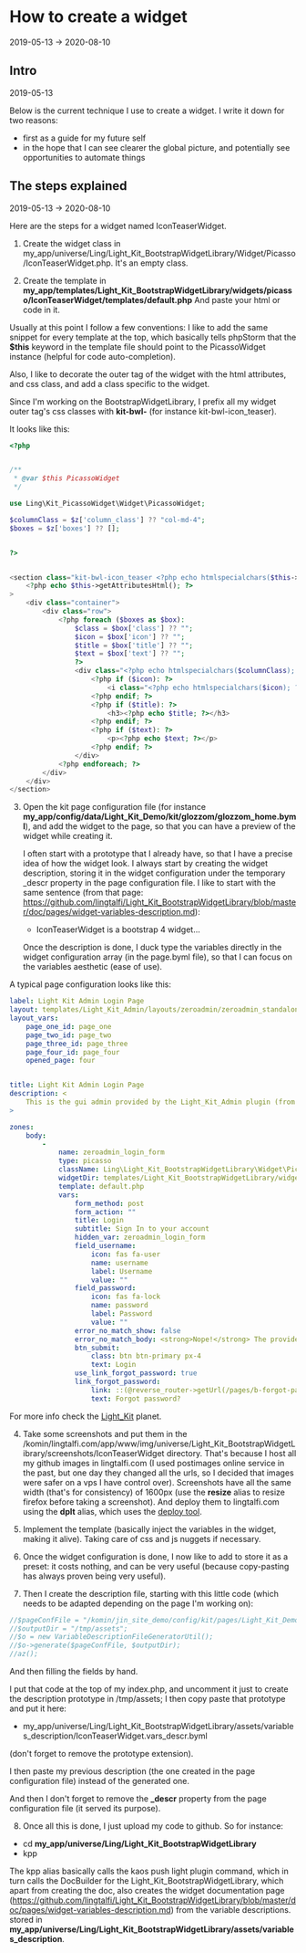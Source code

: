 How to create a widget
=================
2019-05-13 -> 2020-08-10


Intro
---------
2019-05-13


Below is the current technique I use to create a widget.
I write it down for two reasons:

- first as a guide for my future self
- in the hope that I can see clearer the global picture, and potentially see opportunities to automate things





The steps explained
-------------
2019-05-13 -> 2020-08-10


Here are the steps for a widget named IconTeaserWidget.


1. Create the widget class in my_app/universe/Ling/Light_Kit_BootstrapWidgetLibrary/Widget/Picasso/IconTeaserWidget.php.
It's an empty class.


2. Create the template in **my_app/templates/Light_Kit_BootstrapWidgetLibrary/widgets/picasso/IconTeaserWidget/templates/default.php**
And paste your html or code in it.


Usually at this point I follow a few conventions: I like to add the same snippet for every template at the top,
which basically tells phpStorm that the **$this** keyword in the template file should point to the PicassoWidget instance (helpful for code auto-completion).

Also, I like to decorate the outer tag of the widget with the html attributes, and css class, and add a class specific to the widget.

Since I'm working on the BootstrapWidgetLibrary, I prefix all my widget outer tag's css classes with **kit-bwl-** (for instance kit-bwl-icon_teaser).


It looks like this:

```php 
<?php


/**
 * @var $this PicassoWidget
 */

use Ling\Kit_PicassoWidget\Widget\PicassoWidget;

$columnClass = $z['column_class'] ?? "col-md-4";
$boxes = $z['boxes'] ?? [];


?>


<section class="kit-bwl-icon_teaser <?php echo htmlspecialchars($this->getCssClass()); ?>"
    <?php echo $this->getAttributesHtml(); ?>
>
    <div class="container">
        <div class="row">
            <?php foreach ($boxes as $box):
                $class = $box['class'] ?? "";
                $icon = $box['icon'] ?? "";
                $title = $box['title'] ?? "";
                $text = $box['text'] ?? "";
                ?>
                <div class="<?php echo htmlspecialchars($columnClass); ?> <?php echo $class; ?>">
                    <?php if ($icon): ?>
                        <i class="<?php echo htmlspecialchars($icon); ?>"></i>
                    <?php endif; ?>
                    <?php if ($title): ?>
                        <h3><?php echo $title; ?></h3>
                    <?php endif; ?>
                    <?php if ($text): ?>
                        <p><?php echo $text; ?></p>
                    <?php endif; ?>
                </div>
            <?php endforeach; ?>
        </div>
    </div>
</section>

```





3. Open the kit page configuration file (for instance **my_app/config/data/Light_Kit_Demo/kit/glozzom/glozzom_home.byml**), and add the widget to the page,
    so that you can have a preview of the widget while creating it.
    
    I often start with a prototype that I already have, so that I have a precise idea of how the widget look.
    I always start by creating the widget description, storing it in the widget configuration under the temporary _descr property in the page configuration file.
    I like to start with the same sentence (from that page: https://github.com/lingtalfi/Light_Kit_BootstrapWidgetLibrary/blob/master/doc/pages/widget-variables-description.md):
    
    - IconTeaserWidget is a bootstrap 4 widget... 
     
    Once the description is done, I duck type the variables directly in the widget configuration array (in the page.byml file), so that I can focus on the
    variables aesthetic (ease of use).


A typical page configuration looks like this:

```yaml
label: Light Kit Admin Login Page
layout: templates/Light_Kit_Admin/layouts/zeroadmin/zeroadmin_standalone_layout.php
layout_vars:
    page_one_id: page_one
    page_two_id: page_two
    page_three_id: page_three
    page_four_id: page_four
    opened_page: four


title: Light Kit Admin Login Page
description: <
    This is the gui admin provided by the Light_Kit_Admin plugin (from the Light framework), using the zeroadmin theme by ling talfi
>

zones:
    body:
        -
            name: zeroadmin_login_form
            type: picasso
            className: Ling\Light_Kit_BootstrapWidgetLibrary\Widget\Picasso\ZeroAdminLoginFormWidget
            widgetDir: templates/Light_Kit_BootstrapWidgetLibrary/widgets/picasso/ZeroAdminLoginFormWidget
            template: default.php
            vars:
                form_method: post
                form_action: ""
                title: Login
                subtitle: Sign In to your account
                hidden_var: zeroadmin_login_form
                field_username:
                    icon: fas fa-user
                    name: username
                    label: Username
                    value: ""
                field_password:
                    icon: fas fa-lock
                    name: password
                    label: Password
                    value: ""
                error_no_match_show: false
                error_no_match_body: <strong>Nope!</strong> The provided credentials don't match an user in our database.
                btn_submit:
                    class: btn btn-primary px-4
                    text: Login
                use_link_forgot_password: true
                link_forgot_password:
                    link: ::(@reverse_router->getUrl(/pages/b-forgot-password))::
                    text: Forgot password?

```


For more info check the [Light_Kit](https://github.com/lingtalfi/Light_Kit) planet.






4. Take some screenshots and put them in the /komin/lingtalfi.com/app/www/img/universe/Light_Kit_BootstrapWidgetLibrary/screenshots/IconTeaserWidget directory.
    That's because I host all my github images in lingtalfi.com (I used postimages online service in the past, but one day they changed all the urls, so
    I decided that images were safer on a vps I have control over).
    Screenshots have all the same width (that's for consistency) of 1600px (use the **resize** alias to resize firefox before taking a screenshot).
    And deploy them to lingtalfi.com using the **dplt** alias, which uses the [deploy tool](https://github.com/lingtalfi/Deploy). 
    









5. Implement the template (basically inject the variables in the widget, making it alive).
Taking care of css and js nuggets if necessary.


6. Once the widget configuration is done, I now like to add to store it as a preset: it costs nothing, and can be very useful (because
copy-pasting has always proven being very useful).



7. Then I create the description file, starting with this little code (which needs to be adapted depending on the page I'm working on):

 ```php
 //$pageConfFile = "/komin/jin_site_demo/config/kit/pages/Light_Kit_Demo/looplab/looplab_home.byml";
 //$outputDir = "/tmp/assets";
 //$o = new VariableDescriptionFileGeneratorUtil();
 //$o->generate($pageConfFile, $outputDir);
 //az();
 ```
 
 
And then filling the fields by hand.
 
I put that code at the top of my index.php, and uncomment it just to create the description prototype in /tmp/assets;
I then copy paste that prototype and put it here:
  
- my_app/universe/Ling/Light_Kit_BootstrapWidgetLibrary/assets/variables_description/IconTeaserWidget.vars_descr.byml

(don't forget to remove the prototype extension).

I then paste my previous description (the one created in the page configuration file) instead of the generated one.

And then I don't forget to remove the **_descr** property from the page configuration file (it served its purpose). 


8. Once all this is done, I just upload my code to github.
So for instance:

- cd **my_app/universe/Ling/Light_Kit_BootstrapWidgetLibrary**
- kpp


The kpp alias basically calls the kaos push light plugin command, which in turn calls the DocBuilder for the Light_Kit_BootstrapWidgetLibrary,
which apart from creating the doc, also creates the widget documentation page (https://github.com/lingtalfi/Light_Kit_BootstrapWidgetLibrary/blob/master/doc/pages/widget-variables-description.md) from the variable descriptions.
stored in **my_app/universe/Ling/Light_Kit_BootstrapWidgetLibrary/assets/variables_description**.











 
    
    
    
    
    
    
    
    


